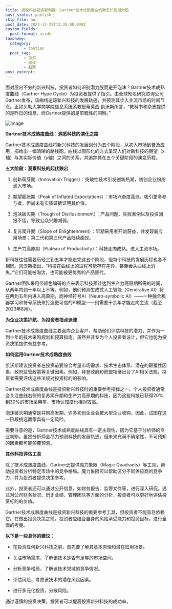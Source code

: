 ```yaml
---
title: 揭秘科技投资新利器：Gartner技术成熟度曲线助您识别潜力股
post_status: publish
skip_file: no
post_date: 2023-12-29T13:30:00.000Z
custom_fields: 
  post-format: aside
taxonomy:
  category:
        - toutiao
  post_tag:
        - 投资
        - 阅读
        - 股票
post_excerpt: 
---
```

面对层出不穷的新兴科技，投资者如何识别潜力股而避开泡沫？Gartner技术成熟度曲线（Gartner Hype Cycle）为投资者提供了指引。由全球知名研究咨询公司Gartner发布，该曲线追踪新兴科技的发展轨迹，并预测其步入主流市场的时间节点。正如贝勒大学商学院信息系统系教授蒂莫西·凯沃斯所言，“教科书和杂志提供的是昨日的信息，而Gartner提供的是前瞻性的洞察。”

![Image](https://cdn.fendou.la/tuoss/source-gartner.svg)

**Gartner技术成熟度曲线：洞悉科技的演化之路**

Gartner技术成熟度曲线将新兴科技的发展划分为五个阶段，从初入市场到普及应用，描绘出一幅清晰的路线图。曲线以图形化的方式呈现人们对新科技的期望（x轴）与其实际价值（y轴）之间的关系，并追踪其在五个关键阶段的演变历程。

**五大阶段：洞察科技的起伏跌宕**

1. 创新萌芽期（Innovation Trigger）：突破性技术引发创新热潮，初创企业纷纷涌入市场。

1. 期望膨胀期（Peak of Inflated Expectations）：市场兴奋度高涨，吸引更多参与者，但尚未有实质证据证明其价值。

1. 泡沫破灭期（Trough of Disillusionment）：产品问题、失败案例以及投资回报不佳，导致公众兴趣减弱。

1. 复苏爬升期（Slope of Enlightenment）：早期采用者开始获益，并发现新应用场景；第二代和第三代产品陆续面世。

1. 生产力高原期（Plateau of Productivity）：科技走向成熟，进入主流市场。

新科技往往需要历经三到五年才能走完这五个阶段，但每个科技的发展历程也各不相同。凯沃斯指出，“科技在曲线上的进程可能存在差异，甚至会从曲线上消失。”它们可能被淘汰，也可能被更优秀的产品替代。

Gartner团队采用带颜色编码的点来表示科技预计达到生产力高原期所需的时间，从两年内到十年以上不等。例如，他们预测生成式人工智能（Generative AI）将在两到五年内进入高原期，而神经符号AI（Neuro-symbolic AI）——一种融合机器学习和符号系统来打造更可信的AI模型——则需要十余年才能走向主流（截至2023年8月）。

**为企业决策护航，为投资者指点迷津**

Gartner技术成熟度曲线主要面向企业客户，帮助他们评估科技的潜力，并作为一到十年的技术采购规划和预算指南。虽然并非专为个人投资者设计，但它也能为投资决策提供有益参考。

**如何运用Gartner技术成熟度曲线**

凯沃斯建议投资者在投资前要综合考量市场需求、技术生态体系、潜在的颠覆性因素、政府监管政策等关键因素。例如，拜登政府和欧盟相继出台了AI相关法规，投资者需要评估这些法规对投资标的的影响。

Gartner技术成熟度曲线是投资新兴科技时的重要参考指标之一。个人投资者通常会关注曲线右侧的复苏爬升期和生产力高原期的科技，因为这些科技已获得20%到30%的市场采用率，市场认知度也相对较高。

泡沫破灭期通常是并购高发期，许多初创企业会被大型企业收购。因此，试图在这一阶段挑选赢家具有一定风险。

需要注意的是，Gartner技术成熟度曲线具有一定主观性，因为它基于分析师的专业判断。虽然分析师会尽力预测科技的发展轨迹，但未来充满不确定性，不可预知的因素都可能颠覆预测。

**其他科技评估工具**

除了技术成熟度曲线，Gartner还提供魔力象限（Magic Quadrants）等工具，帮助投资者分析特定市场中的竞争格局。魔力象限可以帮助区分不同供应商的竞争力，并为投资者提供决策参考。

此外，投资者还可以通过公开信息，如财务报告、监管文件等，进行深入研究。通过对公司财务状况、历史业绩、管理团队等方面的分析，投资者可以更好地评估投资标的的价值。

Gartner技术成熟度曲线是投资新兴科技的重要参考工具，但投资者不能盲目依赖它。在做出投资决策之前，投资者应结合自身的风险承受能力和投资目标，进行全面的考量。

**以下是一些具体的建议：**

* 在投资任何新兴科技之前，首先要了解其基本原理和潜在应用场景。

* 关注市场需求，了解该技术是否有足够的市场空间。

* 分析竞争格局，了解该技术领域的竞争情况。

* 评估风险，考虑该技术的潜在风险因素。

* 进行多元化投资，分散风险。

通过谨慎的投资决策，投资者可以提高投资新兴科技的成功率。